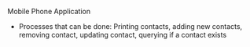 Mobile Phone Application
* Processes that can be done: Printing contacts, adding new contacts, removing contact, updating contact, querying if a contact exists 